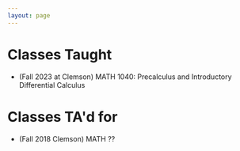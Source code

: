 ```yaml
---
layout: page
---
```



# Classes Taught
- (Fall 2023 at Clemson) MATH 1040: Precalculus and Introductory Differential Calculus



# Classes TA'd for
- (Fall 2018 Clemson) MATH ??



